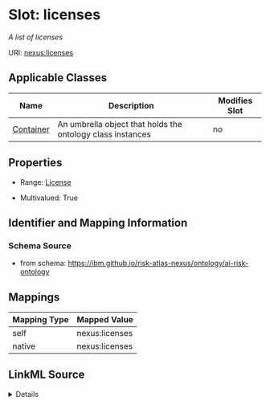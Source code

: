

# Slot: licenses


_A list of licenses_





URI: [nexus:licenses](https://ibm.github.io/risk-atlas-nexus/ontology/licenses)



<!-- no inheritance hierarchy -->





## Applicable Classes

| Name | Description | Modifies Slot |
| --- | --- | --- |
| [Container](Container.md) | An umbrella object that holds the ontology class instances |  no  |







## Properties

* Range: [License](License.md)

* Multivalued: True





## Identifier and Mapping Information







### Schema Source


* from schema: https://ibm.github.io/risk-atlas-nexus/ontology/ai-risk-ontology




## Mappings

| Mapping Type | Mapped Value |
| ---  | ---  |
| self | nexus:licenses |
| native | nexus:licenses |




## LinkML Source

<details>
```yaml
name: licenses
description: A list of licenses
from_schema: https://ibm.github.io/risk-atlas-nexus/ontology/ai-risk-ontology
rank: 1000
alias: licenses
owner: Container
domain_of:
- Container
range: License
multivalued: true
inlined: true
inlined_as_list: true

```
</details>
